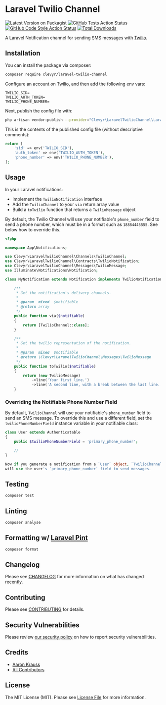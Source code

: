 # Laravel Twilio Channel

[![Latest Version on Packagist](https://img.shields.io/packagist/v/clevyr/laravel-twilio-channel.svg?style=flat-square)](https://packagist.org/packages/clevyr/laravel-twilio-channel)
[![GitHub Tests Action Status](https://img.shields.io/github/workflow/status/clevyr/laravel-twilio-channel/run-tests?label=tests)](https://github.com/clevyr/laravel-twilio-channel/actions?query=workflow%3Arun-tests+branch%3Amain)
[![GitHub Code Style Action Status](https://img.shields.io/github/workflow/status/clevyr/laravel-twilio-channel/Fix%20PHP%20code%20style%20issues?label=code%20style)](https://github.com/clevyr/laravel-twilio-channel/actions?query=workflow%3A"Fix+PHP+code+style+issues"+branch%3Amain)
[![Total Downloads](https://img.shields.io/packagist/dt/clevyr/laravel-twilio-channel.svg?style=flat-square)](https://packagist.org/packages/clevyr/laravel-twilio-channel)

A Laravel Notification channel for sending SMS messages with [Twilio](https://www.twilio.com/).

## Installation

You can install the package via composer:

```bash
composer require clevyr/laravel-twilio-channel
```

Configure an account on [Twilio](https://www.twilio.com/), and then add the
following env vars:

```
TWILIO_SID=
TWILIO_AUTH_TOKEN=
TWILIO_PHONE_NUMBER=
```

Next, publish the config file with:

```bash
php artisan vendor:publish --provider="Clevyr\LaravelTwilioChannel\LaravelTwilioChannelServiceProvider"
```

This is the contents of the published config file (without descriptive comments):

```php
return [
    'sid' => env('TWILIO_SID'),
    'auth_token' => env('TWILIO_AUTH_TOKEN'),
    'phone_number' => env('TWILIO_PHONE_NUMBER'),
];
```

## Usage

In your Laravel notifications:
* Implement the `TwilioNotification` interface
* Add the `TwilioChannel` to your `via` return array value
* Build a `toTwilio` function that returns a `TwilioMessage` object

By default, the Twilio Channel will use your notifiable's `phone_number` field
to send a phone number, which must be in a format such as `18884445555`. See
below how to override this.

```php
<?php

namespace App\Notifications;

use Clevyr\LaravelTwilioChannel\Channels\TwilioChannel;
use Clevyr\LaravelTwilioChannel\Contracts\TwilioNotification;
use Clevyr\LaravelTwilioChannel\Messages\TwilioMessage;
use Illuminate\Notifications\Notification;

class MyNotification extends Notification implements TwilioNotification {

    /**
     * Get the notification's delivery channels.
     *
     * @param  mixed  $notifiable
     * @return array
     */
    public function via($notifiable)
    {
        return [TwilioChannel::class];
    }

    /**
     * Get the twilio representation of the notification.
     *
     * @param  mixed  $notifiable
     * @return \Clevyr\LaravelTwilioChannel\Messages\TwilioMessage
     */
    public function toTwilio($notifiable)
    {
        return (new TwilioMessage)
            ->line('Your first line.')
            ->line('A second line, with a break between the last line.');
    }
```

### Overriding the Notifiable Phone Number Field
By default, `TwilioChannel` will use your notifiable's `phone_number` field
to send an SMS message. To override this and use a different field, set the
`twilioPhoneNumberField` instance variable in your notifiable class:

```php
class User extends Authenticatable
{
    public $twilioPhoneNumberField = 'primary_phone_number';

    //
}

Now if you generate a notification from a `User` object, `TwilioChannel`
will use the user's `primary_phone_number` field to send messages.
```

## Testing

```bash
composer test
```

## Linting

```bash
composer analyse
```

## Formatting w/ [Laravel Pint](https://laravel.com/docs/9.x/pint)

```bash
composer format
```

## Changelog

Please see [CHANGELOG](CHANGELOG.md) for more information on what has changed recently.

## Contributing

Please see [CONTRIBUTING](CONTRIBUTING.md) for details.

## Security Vulnerabilities

Please review [our security policy](../../security/policy) on how to report security vulnerabilities.

## Credits

- [Aaron Krauss](https://github.com/thecodeboss)
- [All Contributors](../../contributors)

## License

The MIT License (MIT). Please see [License File](LICENSE.md) for more information.
